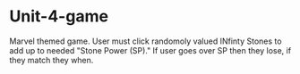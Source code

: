 # Unit-4-game
Marvel themed game.
User must click randomoly valued INfinty Stones to add up to needed "Stone Power (SP)." If user goes over SP then they lose, if they match they when. 
